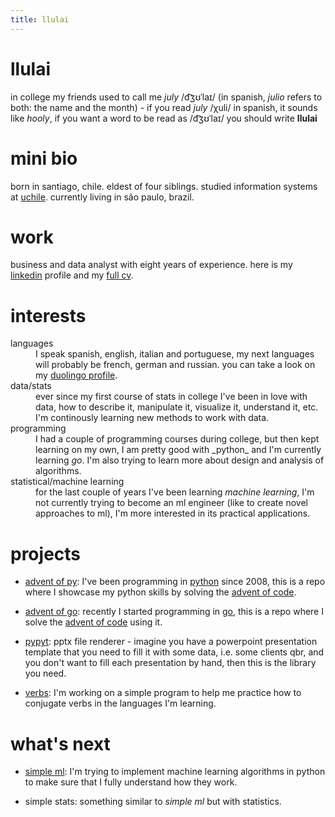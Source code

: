 ```yaml
---
title: llulai
---
```


# llulai
in college my friends used to call me _july_ /d͡ʒʊˈlaɪ/ (in spanish, _julio_ refers
to both: the name and the month) - if you read _july_ /χuli/ in spanish, it sounds
like _hooly_, if you want a word to be read as /d͡ʒʊˈlaɪ/ you should write **llulai**

# mini bio
born in santiago, chile. eldest of four siblings. studied information systems at
[uchile](http://www.uchile.cl/). currently living in são paulo, brazil.

# work
business and data analyst with eight years of experience.
here is my [linkedin](https://www.linkedin.com/in/llulai/) profile and my
[full cv](cv.md).

# interests
<dl>
  <dt>languages</dt>
  <dd>I speak spanish, english, italian and portuguese, my next languages will
      probably be french, german and russian. you can take a look on my
      <a href="https://www.duolingo.com/llulai">duolingo profile</a>.
  </dd>
  
  <dt>data/stats</dt>
  <dd>
      ever since my first course of stats in college I've been in love with data, how
      to describe it, manipulate it, visualize it, understand it, etc. I'm continously
      learning new methods to work with data.
  </dd>
  
  <dt>programming</dt>
  <dd>I had a couple of programming courses during college, but then kept
      learning on my own, I am pretty good with _python_ and I'm currently learning <i>go</i>.
      I'm also trying to learn more about design and analysis of algorithms.
  </dd>

  <dt>statistical/machine learning</dt>
  <dd>for the last couple of years I've been learning <i>machine learning</i>,
      I'm not currently trying to become an ml engineer (like to create novel approaches to ml),
      I'm more interested in its practical applications.
  </dd>
</dl>

# projects

- [advent of py](https://github.com/llulai/advent_of_py): I've been programming in
[python](https://www.python.org/)
since 2008, this is a repo where I showcase my python skills by solving the
[advent of code](https://adventofcode.com).

- [advent of go](https://github.com/llulai/advent_of_go): recently I started programming in
[go](https://golang.org/), this is a repo where I solve the
[advent of code](https://adventofcode.com) using it.

- [pypyt](https://github.com/llulai/pypyt): pptx file renderer - imagine you have a
powerpoint presentation template that you need to fill it with some data, i.e. some
clients qbr, and you don't want to fill each presentation by hand, then this is 
the library you need.

- [verbs](https://github.com/llulai/verbs): I'm working on a simple program to help me
practice how to conjugate verbs in the languages I'm learning.


# what's next

- [simple ml](https://github.com/llulai/simple_ml): I'm trying to implement machine
learning algorithms in python to make sure that I fully understand how they work.

- simple stats: something similar to _simple ml_ but with statistics.
